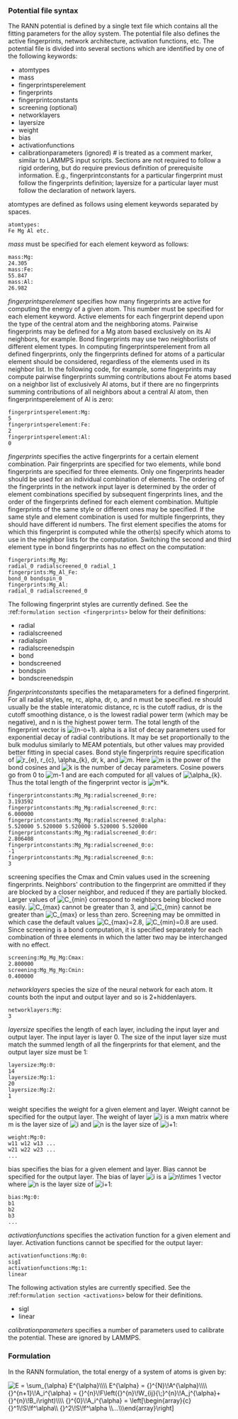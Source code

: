 ### Potential file syntax

The RANN potential is defined by a single text file which contains all the fitting parameters for the alloy system. The potential file also defines the active fingerprints, network architecture, activation functions, etc. The potential file is divided into several sections which are identified by one of the following keywords:

- atomtypes
- mass
- fingerprintsperelement
- fingerprints
- fingerprintconstants
- screening (optional)
- networklayers
- layersize
- weight
- bias
- activationfunctions
- calibrationparameters (ignored)
\# is treated as a comment marker, similar to LAMMPS input scripts. Sections are not required to follow a rigid ordering, but do require previous definition of prerequisite information. E.g., fingerprintconstants for a particular fingerprint must follow the fingerprints definition; layersize for a particular layer must follow the declaration of network layers.

atomtypes are defined as follows using element keywords separated by spaces.
```
atomtypes:
Fe Mg Al etc.
```
_mass_ must be specified for each element keyword as follows:
```
mass:Mg:
24.305
mass:Fe:
55.847
mass:Al:
26.982
```
_fingerprintsperelement_ specifies how many fingerprints are active for computing the energy of a given atom. This number must be specified for each element keyword. Active elements for each fingerprint depend upon the type of the central atom and the neighboring atoms. Pairwise fingerprints may be defined for a Mg atom based exclusively on its Al neighbors, for example. Bond fingerprints may use two neighborlists of different element types. In computing fingerprintsperelement from all defined fingerprints, only the fingerprints defined for atoms of a particular element should be considered, regardless of the elements used in its neighbor list. In the following code, for example, some fingerprints may compute pairwise fingerprints summing contributions about Fe atoms based on a neighbor list of exclusively Al atoms, but if there are no fingerprints summing contributions of all neighbors about a central Al atom, then fingerprintsperelement of Al is zero:
```
fingerprintsperelement:Mg:
5
fingerprintsperelement:Fe:
2
fingerprintsperelement:Al:
0
```
_fingerprints_ specifies the active fingerprints for a certain element combination. Pair fingerprints are specified for two elements, while bond fingerprints are specified for three elements. Only one fingerprints header should be used for an individual combination of elements. The ordering of the fingerprints in the network input layer is determined by the order of element combinations specified by subsequent fingerprints lines, and the order of the fingerprints defined for each element combination. Multiple fingerprints of the same style or different ones may be specified. If the same style and element combination is used for multiple fingerprints, they should have different id numbers. The first element specifies the atoms for which this fingerprint is computed while the other(s) specify which atoms to use in the neighbor lists for the computation. Switching the second and third element type in bond fingerprints has no effect on the computation:
```
fingerprints:Mg_Mg:
radial_0 radialscreened_0 radial_1
fingerprints:Mg_Al_Fe:
bond_0 bondspin_0
fingerprints:Mg_Al:
radial_0 radialscreened_0
```
The following fingerprint styles are currently defined. See the :ref:`formulation section <fingerprints>` below for their definitions:

- radial
- radialscreened
- radialspin
- radialscreenedspin
- bond
- bondscreened
- bondspin
- bondscreenedspin

_fingerprintconstants_ specifies the metaparameters for a defined fingerprint. For all radial styles, re, rc, alpha, dr, o, and n must be specified. re should usually be the stable interatomic distance, rc is the cutoff radius, dr is the cutoff smoothing distance, o is the lowest radial power term (which may be negative), and n is the highest power term. The total length of the fingerprint vector is <img src="https://latex.codecogs.com/svg.latex?(n-o&plus;1)" title="(n-o+1)" />. alpha is a list of decay parameters used for exponential decay of radial contributions. It may be set proportionally to the bulk modulus similarly to MEAM potentials, but other values may provided better fitting in special cases. Bond style fingerprints require specification of <img src="https://latex.codecogs.com/svg.latex?r_{e},&space;r_{c},&space;\alpha_{k},&space;dr,&space;k," title="r_{e}, r_{c}, \alpha_{k}, dr, k," /> and <img src="https://latex.codecogs.com/svg.latex?m" title="m" />. Here <img src="https://latex.codecogs.com/svg.latex?m" title="m" /> is the power of the bond cosines and <img src="https://latex.codecogs.com/svg.latex?k" title="k" /> is the number of decay parameters. Cosine powers go from 0 to <img src="https://latex.codecogs.com/svg.latex?m-1" title="m-1" /> and are each computed for all values of <img src="https://latex.codecogs.com/svg.latex?\alpha_{k}" title="\alpha_{k}" />. Thus the total length of the fingerprint vector is <img src="https://latex.codecogs.com/svg.latex?m*k" title="m*k" />.

```
fingerprintconstants:Mg_Mg:radialscreened_0:re:
3.193592
fingerprintconstants:Mg_Mg:radialscreened_0:rc:
6.000000
fingerprintconstants:Mg_Mg:radialscreened_0:alpha:
5.520000 5.520000 5.520000 5.520000 5.520000
fingerprintconstants:Mg_Mg:radialscreened_0:dr:
2.806408
fingerprintconstants:Mg_Mg:radialscreened_0:o:
-1
fingerprintconstants:Mg_Mg:radialscreened_0:n:
3
```
screening specifies the Cmax and Cmin values used in the screening fingerprints. Neighbors' contribution to the fingerprint are ommitted if they are blocked by a closer neighbor, and reduced if they are partially blocked. Larger values of <img src="https://latex.codecogs.com/svg.latex?C_{min}" title="C_{min}" /> correspond to neighbors being blocked more easily. <img src="https://latex.codecogs.com/svg.latex?C_{max}" title="C_{max}" /> cannot be greater than 3, and <img src="https://latex.codecogs.com/svg.latex?C_{min}" title="C_{min}" /> cannot be greater than  <img src="https://latex.codecogs.com/svg.latex?C_{max}" title="C_{max}" /> or less than zero. Screening may be ommitted in which case the default values <img src="https://latex.codecogs.com/svg.latex?C_{max}=2.8" title="C_{max}=2.8" />, <img src="https://latex.codecogs.com/svg.latex?C_{min}=0.8" title="C_{min}=0.8" /> are used. Since screening is a bond computation, it is specified separately for each combination of three elements in which the latter two may be interchanged with no effect.
```
screening:Mg_Mg_Mg:Cmax:
2.800000
screening:Mg_Mg_Mg:Cmin:
0.400000
```
_networklayers_ species the size of the neural network for each atom. It counts both the input and output layer and so is 2+hiddenlayers.
```
networklayers:Mg:
3
```
_layersize_ specifies the length of each layer, including the input layer and output layer. The input layer is layer 0. The size of the input layer size must match the summed length of all the fingerprints for that element, and the output layer size must be 1:
```
layersize:Mg:0:
14
layersize:Mg:1:
20
layersize:Mg:2:
1
```
weight specifies the weight for a given element and layer. Weight cannot be specified for the output layer. The weight of layer <img src="https://latex.codecogs.com/svg.latex?i" title="i" /> is a mxn matrix where m is the layer size of <img src="https://latex.codecogs.com/svg.latex?i" title="i" /> and <img src="https://latex.codecogs.com/svg.latex?n" title="n" /> is the layer size of <img src="https://latex.codecogs.com/svg.latex?i&plus;1" title="i+1" />:
```
weight:Mg:0:
w11 w12 w13 ...
w21 w22 w23 ...
...
```
bias specifies the bias for a given element and layer. Bias cannot be specified for the output layer. The bias of layer <img src="https://latex.codecogs.com/svg.latex?i" title="i" />  is a <img src="https://latex.codecogs.com/svg.latex?n\times&space;1" title="n\times 1" /> vector where <img src="https://latex.codecogs.com/svg.latex?n" title="n" />  is the layer size of  <img src="https://latex.codecogs.com/svg.latex?i&plus;1" title="i+1" />:
```
bias:Mg:0:
b1
b2
b3
...
```
_activationfunctions_ specifies the activation function for a given element and layer. Activation functions cannot be specified for the output layer:
```
activationfunctions:Mg:0:
sigI
activationfunctions:Mg:1:
linear
```
The following activation styles are currently specified. See the :ref:`formulation section <activations>` below for their definitions.
- sigI
- linear

_calibrationparameters_ specifies a number of parameters used to calibrate the potential. These are ignored by LAMMPS.

### Formulation
In the RANN formulation, the total energy of a system of atoms is given by:

<img src="https://latex.codecogs.com/svg.latex?E&space;=&space;\sum_{\alpha}&space;E^{\alpha}\\\\&space;E^{\alpha}&space;=&space;{}^{N}\!A^{\alpha}\\\\&space;{}^{n&plus;1}\!A_i^{\alpha}&space;=&space;{}^{n}\!F\left({}^{n}\!W_{ij}{\;}^{n}\!A_j^{\alpha}&plus;{}^{n}\!B_i\right)\\\\&space;{}^{0}\!A_i^{\alpha}&space;=&space;\left[\begin{array}{c}&space;{}^1\!S\!f^\alpha\\&space;{}^2\!S\!f^\alpha&space;\\...\\\end{array}\right]" title="E = \sum_{\alpha} E^{\alpha}\\\\ E^{\alpha} = {}^{N}\!A^{\alpha}\\\\ {}^{n+1}\!A_i^{\alpha} = {}^{n}\!F\left({}^{n}\!W_{ij}{\;}^{n}\!A_j^{\alpha}+{}^{n}\!B_i\right)\\\\ {}^{0}\!A_i^{\alpha} = \left[\begin{array}{c} {}^1\!S\!f^\alpha\\ {}^2\!S\!f^\alpha \\...\\\end{array}\right]" />
